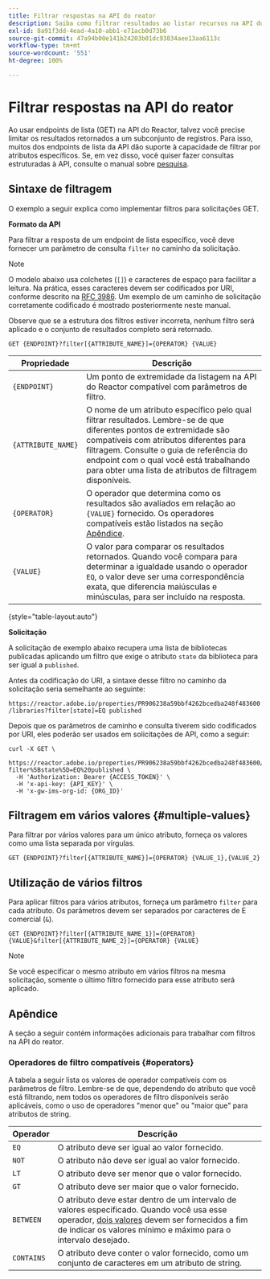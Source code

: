 ```yaml
---
title: Filtrar respostas na API do reator
description: Saiba como filtrar resultados ao listar recursos na API do Reactor.
exl-id: 8a91f3dd-4ead-4a10-abb1-e71acb0d73b6
source-git-commit: 47a94b00e141b24203b01dc93834aee13aa6113c
workflow-type: tm+mt
source-wordcount: '551'
ht-degree: 100%

---
```


# Filtrar respostas na API do reator

Ao usar endpoints de lista (GET) na API do Reactor, talvez você precise limitar os resultados retornados a um subconjunto de registros. Para isso, muitos dos endpoints de lista da API dão suporte à capacidade de filtrar por atributos específicos. Se, em vez disso, você quiser fazer consultas estruturadas à API, consulte o manual sobre [pesquisa](./search.md).

## Sintaxe de filtragem

O exemplo a seguir explica como implementar filtros para solicitações GET.

**Formato da API**

Para filtrar a resposta de um endpoint de lista específico, você deve fornecer um parâmetro de consulta `filter` no caminho da solicitação.

>[!NOTE]
>
>O modelo abaixo usa colchetes (`[]`) e caracteres de espaço para facilitar a leitura. Na prática, esses caracteres devem ser codificados por URI, conforme descrito na [RFC 3986](https://tools.ietf.org/html/rfc3986). Um exemplo de um caminho de solicitação corretamente codificado é mostrado posteriormente neste manual.
>
>Observe que se a estrutura dos filtros estiver incorreta, nenhum filtro será aplicado e o conjunto de resultados completo será retornado.

```http
GET {ENDPOINT}?filter[{ATTRIBUTE_NAME}]={OPERATOR} {VALUE}
```

| Propriedade | Descrição |
| --- | --- |
| `{ENDPOINT}` | Um ponto de extremidade da listagem na API do Reactor compatível com parâmetros de filtro. |
| `{ATTRIBUTE_NAME}` | O nome de um atributo específico pelo qual filtrar resultados. Lembre-se de que diferentes pontos de extremidade são compatíveis com atributos diferentes para filtragem. Consulte o guia de referência do endpoint com o qual você está trabalhando para obter uma lista de atributos de filtragem disponíveis. |
| `{OPERATOR}` | O operador que determina como os resultados são avaliados em relação ao `{VALUE}` fornecido. Os operadores compatíveis estão listados na seção [Apêndice](#supported-operators). |
| `{VALUE}` | O valor para comparar os resultados retornados. Quando você compara para determinar a igualdade usando o operador `EQ`, o valor deve ser uma correspondência exata, que diferencia maiúsculas e minúsculas, para ser incluído na resposta. |

{style="table-layout:auto"}

**Solicitação**

A solicitação de exemplo abaixo recupera uma lista de bibliotecas publicadas aplicando um filtro que exige o atributo `state` da biblioteca para ser igual a `published`.

Antes da codificação do URI, a sintaxe desse filtro no caminho da solicitação seria semelhante ao seguinte:

`https://reactor.adobe.io/properties/PR906238a59bbf4262bcedba248f483600/libraries?filter[state]=EQ published`

Depois que os parâmetros de caminho e consulta tiverem sido codificados por URI, eles poderão ser usados em solicitações de API, como a seguir:

```shell
curl -X GET \
  https://reactor.adobe.io/properties/PR906238a59bbf4262bcedba248f483600/libraries?filter%5Bstate%5D=EQ%20published \
  -H 'Authorization: Bearer {ACCESS_TOKEN}' \
  -H 'x-api-key: {API_KEY}' \
  -H 'x-gw-ims-org-id: {ORG_ID}'
```

## Filtragem em vários valores {#multiple-values}

Para filtrar por vários valores para um único atributo, forneça os valores como uma lista separada por vírgulas.

```http
GET {ENDPOINT}?filter[{ATTRIBUTE_NAME}]={OPERATOR} {VALUE_1},{VALUE_2}
```

## Utilização de vários filtros

Para aplicar filtros para vários atributos, forneça um parâmetro `filter` para cada atributo. Os parâmetros devem ser separados por caracteres de E comercial (`&`).

```http
GET {ENDPOINT}?filter[{ATTRIBUTE_NAME_1}]={OPERATOR} {VALUE}&filter[{ATTRIBUTE_NAME_2}]={OPERATOR} {VALUE}
```

>[!NOTE]
>
>Se você especificar o mesmo atributo em vários filtros na mesma solicitação, somente o último filtro fornecido para esse atributo será aplicado.

## Apêndice

A seção a seguir contém informações adicionais para trabalhar com filtros na API do reator.

### Operadores de filtro compatíveis {#operators}

A tabela a seguir lista os valores de operador compatíveis com os parâmetros de filtro. Lembre-se de que, dependendo do atributo que você está filtrando, nem todos os operadores de filtro disponíveis serão aplicáveis, como o uso de operadores &quot;menor que&quot; ou &quot;maior que&quot; para atributos de string.

| Operador | Descrição |
| --- | --- |
| `EQ` | O atributo deve ser igual ao valor fornecido. |
| `NOT` | O atributo não deve ser igual ao valor fornecido. |
| `LT` | O atributo deve ser menor que o valor fornecido. |
| `GT` | O atributo deve ser maior que o valor fornecido. |
| `BETWEEN` | O atributo deve estar dentro de um intervalo de valores especificado. Quando você usa esse operador, [dois valores](#multiple-values) devem ser fornecidos a fim de indicar os valores mínimo e máximo para o intervalo desejado. |
| `CONTAINS` | O atributo deve conter o valor fornecido, como um conjunto de caracteres em um atributo de string. |
